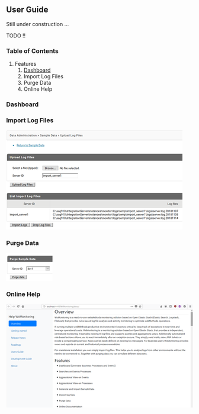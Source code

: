 ## User Guide

Still under construction ...

TODO !!

### Table of Contents

1. Features
    1. [Dashboard](#Dashboard)
    1. Import Log Files
    1. Purge Data
    1. Online Help

### Dashboard

### Import Log Files

![Import Log Files](img/ImportLogFiles.png)

### Purge Data
   
![Purge Data](img/PurgeData.png)

### Online Help 

![Online Help](img/help.png)

